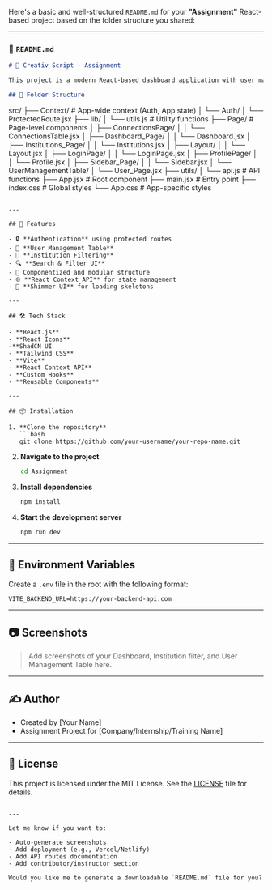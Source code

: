 Here's a basic and well-structured `README.md` for your **"Assignment"** React-based project based on the folder structure you shared:

---

### 📝 `README.md`

```markdown
# 🧠 Creativ Script - Assignment

This project is a modern React-based dashboard application with user management, institution filtering, and authentication functionality.

## 📁 Folder Structure

```

src/
├── Context/               # App-wide context (Auth, App state)
│   └── Auth/
│       └── ProtectedRoute.jsx
├── lib/
│   └── utils.js           # Utility functions
├── Page/                  # Page-level components
│   ├── ConnectionsPage/
│   │   └── ConnectionsTable.jsx
│   ├── Dashboard\_Page/
│   │   └── Dashboard.jsx
│   ├── Institutions\_Page/
│   │   └── Institutions.jsx
│   ├── Layout/
│   │   └── Layout.jsx
│   ├── LoginPage/
│   │   └── LoginPage.jsx
│   ├── ProfilePage/
│   │   └── Profile.jsx
│   ├── Sidebar\_Page/
│   │   └── Sidebar.jsx
│   └── UserManagementTable/
│       └── User\_Page.jsx
├── utils/
│   └── api.js             # API functions
├── App.jsx                # Root component
├── main.jsx               # Entry point
├── index.css              # Global styles
└── App.css                # App-specific styles

````

---

## 🚀 Features

- 🔒 **Authentication** using protected routes
- 🧑 **User Management Table**
- 🏫 **Institution Filtering**
- 🔍 **Search & Filter UI**
- 📂 Componentized and modular structure
- 🌐 **React Context API** for state management
- 🧊 **Shimmer UI** for loading skeletons

---

## 🛠️ Tech Stack

- **React.js**
- **React Icons**
-**ShadCN UI
- **Tailwind CSS**
- **Vite**
- **React Context API**
- **Custom Hooks**
- **Reusable Components**

---

## 📦 Installation

1. **Clone the repository**
   ```bash
   git clone https://github.com/your-username/your-repo-name.git
````

2. **Navigate to the project**

   ```bash
   cd Assignment
   ```

3. **Install dependencies**

   ```bash
   npm install
   ```

4. **Start the development server**

   ```bash
   npm run dev
   ```

---

## 🔐 Environment Variables

Create a `.env` file in the root with the following format:

```env
VITE_BACKEND_URL=https://your-backend-api.com
```

---

## 📷 Screenshots

> Add screenshots of your Dashboard, Institution filter, and User Management Table here.

---

## ✍️ Author

* Created by \[Your Name]
* Assignment Project for \[Company/Internship/Training Name]

---

## 📄 License

This project is licensed under the MIT License. See the [LICENSE](LICENSE) file for details.

```

---

Let me know if you want to:

- Auto-generate screenshots
- Add deployment (e.g., Vercel/Netlify)
- Add API routes documentation  
- Add contributor/instructor section

Would you like me to generate a downloadable `README.md` file for you?
```
